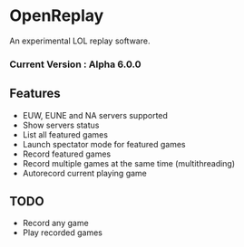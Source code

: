 # OpenReplay
An experimental LOL replay software.

### Current Version : Alpha 6.0.0

## Features

- EUW, EUNE and NA servers supported
- Show servers status
- List all featured games
- Launch spectator mode for featured games
- Record featured games
- Record multiple games at the same time (multithreading)
- Autorecord current playing game

## TODO

- Record any game
- Play recorded games
